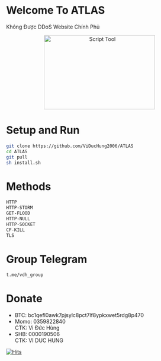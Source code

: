 # Welcome To ATLAS
Không Được DDoS Website Chính Phủ<p align="center"><img src="https://i.imgur.com/a93wbLl.jpg" width="300" height="200" alt="Script Tool"></p> 
# Setup and Run
```sh
git clone https://github.com/ViDucHung2006/ATLAS
cd ATLAS
git pull
sh install.sh
```
# Methods
```sh
HTTP
HTTP-STORM
GET-FLOOD
HTTP-NULL
HTTP-SOCKET
CF-KILL
TLS
```
# Group Telegram
```sh
t.me/vdh_group
```
# Donate
* BTC: bc1qefl0awk7pjsylc8pct7lf8ypkxwet5rdg8p470
* Momo: 0359822840 <br>
CTK: Vi Đức Hùng 
* SHB: 0000190506 <br>
CTK: VI DUC HUNG 

[![Hits](https://hits.seeyoufarm.com/api/count/incr/badge.svg?url=https://github.com/ViDucHung2006/ATLAShit-counter&count_bg=%230BD4FF&title_bg=%23525050&icon=github.svg&icon_color=%23000000&title=Views&edge_flat=true)](https://hits.seeyoufarm.com)



